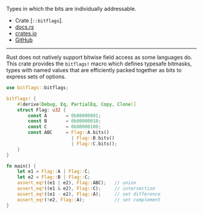 Types in which the bits are individually addressable.

- Crate [`::bitflags`].
- [docs.rs](https://docs.rs/bitflags)
- [crates.io](https://crates.io/crates/bitflags)
- [GitHub](todo)

---

Rust does not natively support bitwise field access as some languages do.
This crate provides the `bitflags!` macro which defines typesafe bitmasks,
types with named values that are efficiently packed together as bits
to express sets of options.

```rust
use bitflags::bitflags;

bitflags! {
    #[derive(Debug, Eq, PartialEq, Copy, Clone)]
    struct Flag: u32 {
        const A       = 0b00000001;
        const B       = 0b00000010;
        const C       = 0b00000100;
        const ABC     = Flag::A.bits()
                        | Flag::B.bits()
                        | Flag::C.bits();
    }
}

fn main() {
    let e1 = Flag::A | Flag::C;
    let e2 = Flag::B | Flag::C;
    assert_eq!((e1 | e2), Flag::ABC);   // union
    assert_eq!((e1 & e2), Flag::C);     // intersection
    assert_eq!((e1 - e2), Flag::A);     // set difference
    assert_eq!(!e2, Flag::A);           // set complement
}
```